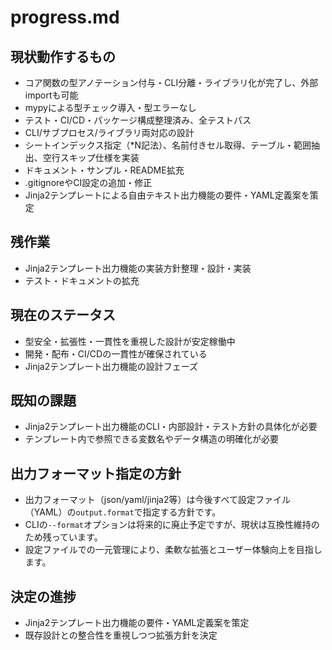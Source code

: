 # progress.md

## 現状動作するもの
- コア関数の型アノテーション付与・CLI分離・ライブラリ化が完了し、外部importも可能
- mypyによる型チェック導入・型エラーなし
- テスト・CI/CD・パッケージ構成整理済み、全テストパス
- CLI/サブプロセス/ライブラリ両対応の設計
- シートインデックス指定（*N記法）、名前付きセル取得、テーブル・範囲抽出、空行スキップ仕様を実装
- ドキュメント・サンプル・README拡充
- .gitignoreやCI設定の追加・修正
- Jinja2テンプレートによる自由テキスト出力機能の要件・YAML定義案を策定

## 残作業
- Jinja2テンプレート出力機能の実装方針整理・設計・実装
- テスト・ドキュメントの拡充

## 現在のステータス
- 型安全・拡張性・一貫性を重視した設計が安定稼働中
- 開発・配布・CI/CDの一貫性が確保されている
- Jinja2テンプレート出力機能の設計フェーズ

## 既知の課題
- Jinja2テンプレート出力機能のCLI・内部設計・テスト方針の具体化が必要
- テンプレート内で参照できる変数名やデータ構造の明確化が必要

## 出力フォーマット指定の方針
- 出力フォーマット（json/yaml/jinja2等）は今後すべて設定ファイル（YAML）の`output.format`で指定する方針です。
- CLIの`--format`オプションは将来的に廃止予定ですが、現状は互換性維持のため残っています。
- 設定ファイルでの一元管理により、柔軟な拡張とユーザー体験向上を目指します。

## 決定の進捗
- Jinja2テンプレート出力機能の要件・YAML定義案を策定
- 既存設計との整合性を重視しつつ拡張方針を決定
